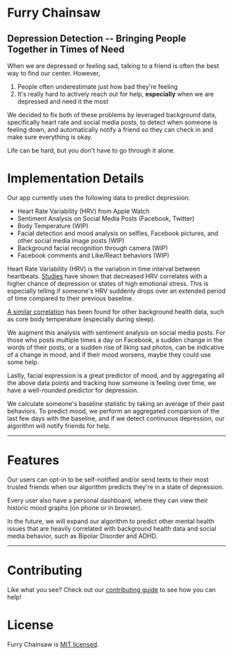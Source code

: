 # Furry Chainsaw
## Depression Detection -- Bringing People Together in Times of Need

When we are depressed or feeling sad, talking to a friend is often the best way to find our center. However,
	
1. People often underestimate just how bad they're feeling
2. It's really hard to actively reach out for help, **especially** when we are depressed and need it the most

We decided to fix both of these problems by leveraged background data, specifically heart rate and social media posts, to detect when someone is feeling down, and automatically notify a friend so they can check in and make sure everything is okay.

Life can be hard, but you don't have to go through it alone.


# Implementation Details

Our app currently uses the following data to predict depression:
* Heart Rate Variability (HRV) from Apple Watch
* Sentiment Analysis on Social Media Posts (Facebook, Twitter)
* Body Temperature (WIP)
* Facial detection and mood analysis on selfies, Facebook pictures, and other social media image posts (WIP)
* Background facial recognition through camera (WIP)
* Facebook comments and Like/React behaviors (WIP)


Heart Rate Variability (HRV) is the variation in time interval between heartbeats. [Studies](https://www.ncbi.nlm.nih.gov/pubmed/11138999) have shown that decreased HRV correlates with a higher chance of depression or states of high emotional stress. This is especially telling if someone's HRV suddenly drops over an extended period of time compared to their previous baseline.

[A similar correlation](https://books.google.com/books?id=zgqdBAAAQBAJ&pg=PT540&lpg=PT540&dq=body+temperature+predict+depression&source=bl&ots=Rj5icawZ1u&sig=U6oKmXskQ0d-ShDdS7yFdrbRzv0&hl=en&sa=X&ved=0ahUKEwi6r4yd68TXAhUprFQKHfy0BsEQ6AEILTAA#v=onepage&q=body%20temperature%20predict%20depression&f=false) has been found for other background health data, such as core body temperature (especially during sleep).

We augment this analysis with sentiment analysis on social media posts. For those who posts multiple times a day on Facebook, a sudden change in the words of their posts, or a sudden rise of liking sad photos, can be indicative of a change in mood, and if their mood worsens, maybe they could use some help.

Lastly, facial expression is a great predictor of mood, and by aggregating all the above data points and tracking how someone is feeling over time, we have a well-rounded predictor for depression.


We calculate someone's baseline statistic by taking an average of their past behaviors. To predict mood, we perform an aggregated comparsion of the last few days with the baseline, and if we detect continuous depression, our algorithm will notify friends for help.


---

# Features

Our users can opt-in to be self-notified and/or send texts to their most trusted friends when our algorithm predicts they're in a state of depression.

Every user also have a personal dashboard, where they can view their historic mood graphs (on phone or in browser).

In the future, we will expand our algorithm to predict other mental health issues that are heavily correlated with background health data and social media behavior, such as Bipolar Disorder and ADHD.


---

# Contributing

Like what you see? Check out our [contributing guide](https://github.com/CoinTK/BitBox-Server/blob/master/CONTRIBUTING.md) to see how you can help!

# License

Furry Chainsaw is [MIT licensed](http://mit-license.org/).
